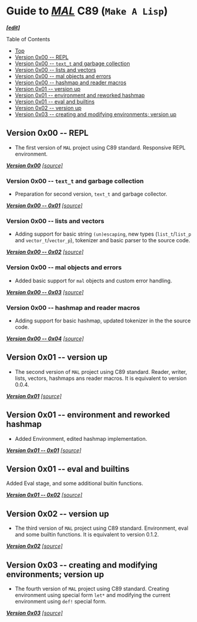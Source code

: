 <a id="top"/>

# Guide to [***MAL***](https://github.com/kanaka/mal/) C89 (`Make A Lisp`)
[***\[edit\]***](https://github.com/Aegwenia/aegwenia.github.io/edit/main/README.md)

Table of Contents
- <a href="#top">Top</a>
- <a href="#v0x00-0x00">Version 0x00 -- REPL</a>
- <a href="#v0x00-0x01">Version 0x00 -- `text_t` and garbage collection</a>
- <a href="#v0x00-0x02">Version 0x00 -- lists and vectors</a>
- <a href="#v0x00-0x03">Version 0x00 -- mal objects and errors</a>
- <a href="#v0x00-0x04">Version 0x00 -- hashmap and reader macros</a>
- <a href="#v0x01-0x00">Version 0x01 -- version up</a>
- <a href="#v0x01-0x01">Version 0x01 -- environment and reworked hashmap</a>
- <a href="#v0x01-0x02">Version 0x01 -- eval and builtins</a>
- <a href="#v0x02-0x00">Version 0x02 -- version up</a>
- <a href="#v0x02-0x00">Version 0x03 -- creating and modifying environments; version up</a>

<a id="v0x00-0x00"/>

## Version 0x00 -- REPL

- The first version of `MAL` project using C89 standard. Responsive REPL environment.

[***Version 0x00***](./mal_00.md) [*\[source\]*](./src/mal_00.c)

<a id="v0x00-0x01"/>

### Version 0x00 -- `text_t` and garbage collection

- Preparation for second version, `text_t` and garbage collector.

[***Version 0x00 -- 0x01***](./mal_00_text_gc.md) [*\[source\]*](./src/mal_00_text_gc.c)

<a id="v0x00-0x02"/>

### Version 0x00 -- lists and vectors

- Adding support for basic string `(un)escaping`, new types (`list_t`/`list_p` and `vector_t`/`vector_p`), tokenizer and basic parser to the source code.

[***Version 0x00 -- 0x02***](./mal_00_list_vector.md) [*\[source\]*](./src/mal_00_list_vector.c)

<a id="v0x00-0x03"/>

### Version 0x00 -- mal objects and errors

- Added basic support for `mal` objects and custom error handling.

[***Version 0x00 -- 0x03***](./mal_00_mal_error.md) [*\[source\]*](./src/mal_00_mal_error.c)

<a id="v0x00-0x04"/>

### Version 0x00 -- hashmap and reader macros

- Adding support for basic hashmap, updated tokenizer in the the source code.

[***Version 0x00 -- 0x04***](./mal_00_hashmap.md) [*\[source\]*](./src/mal_00_hashmap.c)

<a id="v0x01-0x00"/>

## Version 0x01 -- version up

- The second version of `MAL` project using C89 standard. Reader, writer, lists, vectors, hashmaps ans reader macros. It is equivalent to version 0.0.4.

[***Version 0x01***](./mal_01.md) [*\[source\]*](./src/mal_01.c)

<a id="v0x01-0x01"/>

## Version 0x01 -- environment and reworked hashmap

- Added Environment, edited hashmap implementation.

[***Version 0x01 -- 0x01***](./mal_01_environment.md) [*\[source\]*](./src/mal_01_environment.c)


<a id="v0x01-0x02"/>

## Version 0x01 -- eval and builtins

Added Eval stage, and some additional buitin functions.

[***Version 0x01 -- 0x02***](./mal_01_eval.md) [*\[source\]*](./src/mal_01_eval.c)

<a id="v0x02-0x00"/>

## Version 0x02 -- version up

- The third version of `MAL` project using C89 standard. Environment, eval and some builtin functions. It is equivalent to version 0.1.2.

[***Version 0x02***](./mal_02.md) [*\[source\]*](./src/mal_02.c)

<a id="v0x03-0x00"/>

## Version 0x03 -- creating and modifying environments; version up 

- The fourth version of `MAL` project using C89 standard. Creating environment using special form `let*` and modifying the current environment using `def!` special form.
 
[***Version 0x03***](./mal_03.md) [*\[source\]*](./src/mal_03.c)
